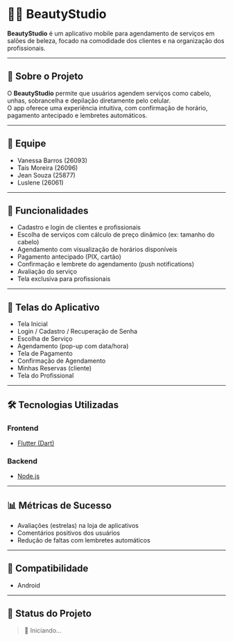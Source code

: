 # 💇‍♀️ BeautyStudio

**BeautyStudio** é um aplicativo mobile para agendamento de serviços em salões de beleza, focado na comodidade dos clientes e na organização dos profissionais.

---

## 📱 Sobre o Projeto

O **BeautyStudio** permite que usuários agendem serviços como cabelo, unhas, sobrancelha e depilação diretamente pelo celular.  
O app oferece uma experiência intuitiva, com confirmação de horário, pagamento antecipado e lembretes automáticos.

---

## 👥 Equipe

- Vanessa Barros (26093)
- Taís Moreira (26096)
- Jean Souza (25877)
- Luslene (26061)

---

## 🚀 Funcionalidades

- Cadastro e login de clientes e profissionais
- Escolha de serviços com cálculo de preço dinâmico (ex: tamanho do cabelo)
- Agendamento com visualização de horários disponíveis
- Pagamento antecipado (PIX, cartão)
- Confirmação e lembrete do agendamento (push notifications)
- Avaliação do serviço
- Tela exclusiva para profissionais

---

## 🧭 Telas do Aplicativo

- Tela Inicial
- Login / Cadastro / Recuperação de Senha
- Escolha de Serviço
- Agendamento (pop-up com data/hora)
- Tela de Pagamento
- Confirmação de Agendamento
- Minhas Reservas (cliente)
- Tela do Profissional

---

## 🛠️ Tecnologias Utilizadas

### Frontend
- [Flutter (Dart)](https://flutter.dev/)

### Backend
- [Node.js](https://nodejs.org/)

---

## 📊 Métricas de Sucesso

- Avaliações (estrelas) na loja de aplicativos
- Comentários positivos dos usuários
- Redução de faltas com lembretes automáticos

---

## 📱 Compatibilidade

- Android

---

## 📌 Status do Projeto

> 🚧 Iniciando...
